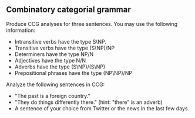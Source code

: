 Combinatory categorial grammar
----------

Produce CCG analyses for three sentences. You may use the following information:

- Intransitive verbs have the type S\NP.
- Transitive verbs have the type (S\NP)/NP
- Determiners have the type NP/N
- Adjectives have the type N/N
- Adverbs have the type (S\NP)/(S\NP)
- Prepositional phrases have the type (NP\NP)/NP

Analyze the following sentences in CCG:

- "The past is a foreign country."
- "They do things differently there." (hint: "there" is an adverb)
- A sentence of your choice from Twitter or the news in the last few days.
